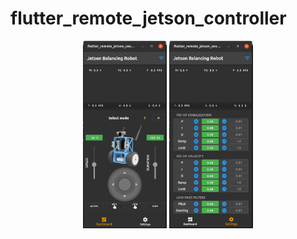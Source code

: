 # flutter_remote_jetson_controller

<p align="center">
<img src="Screenshot1.png" height="300px"> <img src="Screenshot2.png" height="300px"> </p>